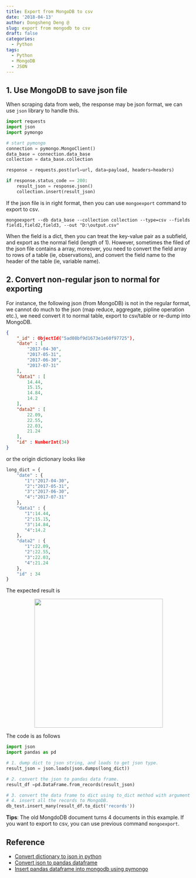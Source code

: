 ```yaml
---
title: Export from MongoDB to csv
date: '2018-04-13'
author: Dongsheng Deng @
slug: export from mongodb to csv
draft: false
categories:
  - Python
tags:
  - Python
  - MongoDB
  - JSON
---
```


## 1. Use MongoDB to save json file
When scraping data from web, the response may be json format, we can use `json` library to handle this.

```python
import requests
import json
import pymongo

# start pymongo
connection = pymongo.MongoClient()
data_base = connection.data_base
collection = data_base.collection

response = requests.post(url=url, data=payload, headers=headers)

if response.status_code == 200:
    result_json = response.json()
    collection.insert(result_json)
```

If the json file is in right format, then you can use `mongoexport` command to export to csv.

```shell 
mongoexport --db data_base --collection collection --type=csv --fields field1,field2,field3, --out "D:\output.csv"
```

When the field is a dict, then you can treat the key-value pair as a subfield, and export as the normal field (length of 1). However, sometimes the filed of the json file contains a array, moreover, you need to convert the field array to rows of a table (ie, observations), and convert the field name to the header of the table (ie, variable name). 

## 2. Convert non-regular json to normal for exporting
For instance, the following json (from MongoDB) is not in the regular format, we cannot do much to the json (map reduce, aggregate, pipline operation etc.), we need convert it to normal table, export to csv/table or re-dump into MongoDB.

```json
{ 
    "_id" : ObjectId("5ad08bf9d1673e1e60f97725"), 
    "date" : [
        "2017-04-30", 
        "2017-05-31", 
        "2017-06-30", 
        "2017-07-31"
    ], 
    "data1" : [
        14.44, 
        15.15, 
        14.84, 
        14.2
    ], 
    "data2" : [
        22.09, 
        22.55, 
        22.03, 
        21.24
    ], 
    "id" : NumberInt(34)
}
```

or the origin dictionary looks like

```python
long_dict = {
    "date" : {
       "1":"2017-04-30", 
       "2":"2017-05-31", 
       "3":"2017-06-30", 
       "4":"2017-07-31"
    }, 
    "data1" : {
       "1":14.44, 
       "2":15.15, 
       "3":14.84, 
       "4":14.2
    }, 
    "data2" : {
       "1":22.09, 
       "2":22.55, 
       "3":22.03, 
       "4":21.24
    }, 
    "id" : 34
}
```

The expected result is 

<center><img src="/posts/image/expected.png" width=350,alt="expected result" /></center>

The code is as follows

```python
import json 
import pandas as pd

# 1. dump dict to json string, and loads to get json type.
result_json = json.loads(json.dumps(long_dict))

# 2. convert the json to pandas data frame.
result_df =pd.DataFrame.from_records(result_json)

# 3. convert the data frame to dict using to_dict method with argument "records".
# 4. insert all the records to MongoDB.
db_test.insert_many(result_df.to_dict('records'))
```

**Tips**: The old MongdoDB document turns 4 documents in this example. If you want to export to csv, you can use previous command `mongoexport`.


## Reference 

+ [Convert dictionary to json in python](https://stackoverflow.com/questions/26745519/converting-dictionary-to-json-in-python)
+ [Convert json to pandas dataframe](https://stackoverflow.com/questions/21104592/json-to-pandas-dataframe)
+ [Insert pandas dataframe into mongodb using pymongo](https://stackoverflow.com/questions/20167194/insert-a-pandas-dataframe-into-mongodb-using-pymongo)


